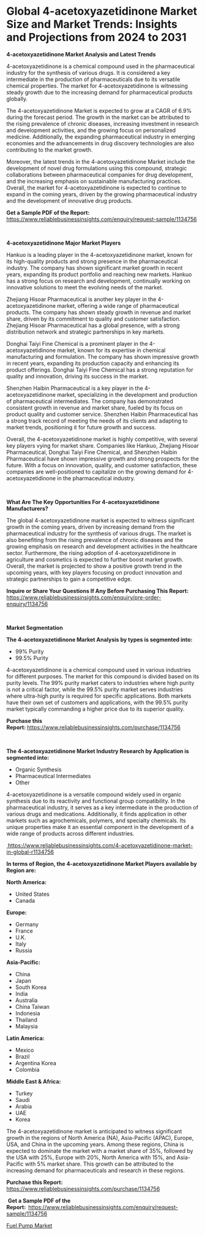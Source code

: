 <p><h1>Global 4-acetoxyazetidinone Market Size and Market Trends: Insights and Projections from 2024 to 2031</h1></p><p><strong>4-acetoxyazetidinone Market Analysis and Latest Trends</strong></p>
<p><p>4-acetoxyazetidinone is a chemical compound used in the pharmaceutical industry for the synthesis of various drugs. It is considered a key intermediate in the production of pharmaceuticals due to its versatile chemical properties. The market for 4-acetoxyazetidinone is witnessing steady growth due to the increasing demand for pharmaceutical products globally.</p><p>The 4-acetoxyazetidinone Market is expected to grow at a CAGR of 6.9% during the forecast period. The growth in the market can be attributed to the rising prevalence of chronic diseases, increasing investment in research and development activities, and the growing focus on personalized medicine. Additionally, the expanding pharmaceutical industry in emerging economies and the advancements in drug discovery technologies are also contributing to the market growth.</p><p>Moreover, the latest trends in the 4-acetoxyazetidinone Market include the development of novel drug formulations using this compound, strategic collaborations between pharmaceutical companies for drug development, and the increasing emphasis on sustainable manufacturing practices. Overall, the market for 4-acetoxyazetidinone is expected to continue to expand in the coming years, driven by the growing pharmaceutical industry and the development of innovative drug products.</p></p>
<p><strong>Get a Sample PDF of the Report:&nbsp;</strong> <a href="https://www.reliablebusinessinsights.com/enquiry/request-sample/1134756">https://www.reliablebusinessinsights.com/enquiry/request-sample/1134756</a></p>
<p>&nbsp;</p>
<p><strong>4-acetoxyazetidinone Major Market Players</strong></p>
<p><p>Hankuo is a leading player in the 4-acetoxyazetidinone market, known for its high-quality products and strong presence in the pharmaceutical industry. The company has shown significant market growth in recent years, expanding its product portfolio and reaching new markets. Hankuo has a strong focus on research and development, continually working on innovative solutions to meet the evolving needs of the market.</p><p>Zhejiang Hisoar Pharmaceutical is another key player in the 4-acetoxyazetidinone market, offering a wide range of pharmaceutical products. The company has shown steady growth in revenue and market share, driven by its commitment to quality and customer satisfaction. Zhejiang Hisoar Pharmaceutical has a global presence, with a strong distribution network and strategic partnerships in key markets.</p><p>Donghai Taiyi Fine Chemical is a prominent player in the 4-acetoxyazetidinone market, known for its expertise in chemical manufacturing and formulation. The company has shown impressive growth in recent years, expanding its production capacity and enhancing its product offerings. Donghai Taiyi Fine Chemical has a strong reputation for quality and innovation, driving its success in the market.</p><p>Shenzhen Haibin Pharmaceutical is a key player in the 4-acetoxyazetidinone market, specializing in the development and production of pharmaceutical intermediates. The company has demonstrated consistent growth in revenue and market share, fueled by its focus on product quality and customer service. Shenzhen Haibin Pharmaceutical has a strong track record of meeting the needs of its clients and adapting to market trends, positioning it for future growth and success.</p><p>Overall, the 4-acetoxyazetidinone market is highly competitive, with several key players vying for market share. Companies like Hankuo, Zhejiang Hisoar Pharmaceutical, Donghai Taiyi Fine Chemical, and Shenzhen Haibin Pharmaceutical have shown impressive growth and strong prospects for the future. With a focus on innovation, quality, and customer satisfaction, these companies are well-positioned to capitalize on the growing demand for 4-acetoxyazetidinone in the pharmaceutical industry.</p></p>
<p>&nbsp;</p>
<p><strong>What Are The Key Opportunities For 4-acetoxyazetidinone Manufacturers?</strong></p>
<p><p>The global 4-acetoxyazetidinone market is expected to witness significant growth in the coming years, driven by increasing demand from the pharmaceutical industry for the synthesis of various drugs. The market is also benefiting from the rising prevalence of chronic diseases and the growing emphasis on research and development activities in the healthcare sector. Furthermore, the rising adoption of 4-acetoxyazetidinone in agriculture and cosmetics is expected to further boost market growth. Overall, the market is projected to show a positive growth trend in the upcoming years, with key players focusing on product innovation and strategic partnerships to gain a competitive edge.</p></p>
<p><strong>Inquire or Share Your Questions If Any Before Purchasing This Report:</strong> <a href="https://www.reliablebusinessinsights.com/enquiry/pre-order-enquiry/1134756">https://www.reliablebusinessinsights.com/enquiry/pre-order-enquiry/1134756</a></p>
<p>&nbsp;</p>
<p><strong>Market Segmentation</strong></p>
<p><strong>The 4-acetoxyazetidinone Market Analysis by types is segmented into:</strong></p>
<p><ul><li>99% Purity</li><li>99.5% Purity</li></ul></p>
<p><p>4-acetoxyazetidinone is a chemical compound used in various industries for different purposes. The market for this compound is divided based on its purity levels. The 99% purity market caters to industries where high purity is not a critical factor, while the 99.5% purity market serves industries where ultra-high purity is required for specific applications. Both markets have their own set of customers and applications, with the 99.5% purity market typically commanding a higher price due to its superior quality.</p></p>
<p><strong>Purchase this Report:&nbsp;</strong><a href="https://www.reliablebusinessinsights.com/purchase/1134756">https://www.reliablebusinessinsights.com/purchase/1134756</a></p>
<p>&nbsp;</p>
<p><strong>The 4-acetoxyazetidinone Market Industry Research by Application is segmented into:</strong></p>
<p><ul><li>Organic Synthesis</li><li>Pharmaceutical Intermediates</li><li>Other</li></ul></p>
<p><p>4-acetoxyazetidinone is a versatile compound widely used in organic synthesis due to its reactivity and functional group compatibility. In the pharmaceutical industry, it serves as a key intermediate in the production of various drugs and medications. Additionally, it finds application in other markets such as agrochemicals, polymers, and specialty chemicals. Its unique properties make it an essential component in the development of a wide range of products across different industries.</p></p>
<p><a href="https://www.reliablebusinessinsights.com/4-acetoxyazetidinone-market-in-global-r1134756">&nbsp;https://www.reliablebusinessinsights.com/4-acetoxyazetidinone-market-in-global-r1134756</a></p>
<p><strong>In terms of Region, the 4-acetoxyazetidinone Market Players available by Region are:</strong></p>
<p>
    <p> <strong> North America: </strong>
        <ul>
            <li>United States</li>
            <li>Canada</li>
        </ul>
        </p> 
    <p> <strong> Europe: </strong>
        <ul>
            <li>Germany</li>
            <li>France</li>
            <li>U.K.</li>
            <li>Italy</li>
            <li>Russia</li>
        </ul>
        </p> 
    <p> <strong> Asia-Pacific: </strong>
        <ul>
            <li>China</li>
            <li>Japan</li>
            <li>South Korea</li>
            <li>India</li>
            <li>Australia</li>
            <li>China Taiwan</li>
            <li>Indonesia</li>
            <li>Thailand</li>
            <li>Malaysia</li>
        </ul>
        </p> 
    <p> <strong> Latin America: </strong>
        <ul>
            <li>Mexico</li>
            <li>Brazil</li>
            <li>Argentina Korea</li>
            <li>Colombia</li>
        </ul>
        </p> 
    <p> <strong> Middle East & Africa: </strong>
        <ul>
            <li>Turkey</li>
            <li>Saudi</li>
            <li>Arabia</li>
            <li>UAE</li>
            <li>Korea</li>
        </ul>
    </p>
    </p>
<p><p>The 4-acetoxyazetidinone market is anticipated to witness significant growth in the regions of North America (NA), Asia-Pacific (APAC), Europe, USA, and China in the upcoming years. Among these regions, China is expected to dominate the market with a market share of 35%, followed by the USA with 25%, Europe with 20%, North America with 15%, and Asia-Pacific with 5% market share. This growth can be attributed to the increasing demand for pharmaceuticals and research in these regions.</p></p>
<p><strong>Purchase this Report: </strong><a href="https://www.reliablebusinessinsights.com/purchase/1134756">https://www.reliablebusinessinsights.com/purchase/1134756</a></p>
<p>&nbsp;<strong>Get a Sample PDF of the Report:&nbsp;&nbsp;</strong><a href="https://www.reliablebusinessinsights.com/enquiry/request-sample/1134756">https://www.reliablebusinessinsights.com/enquiry/request-sample/1134756</a></p>
<p><strong></strong></p>
<p><p><a href="https://medium.com/@clarenceuvalis67867/fuel-pump-market-size-market-outlook-and-market-forecast-2024-to-2031-422dc31c741d">Fuel Pump Market</a></p></p>